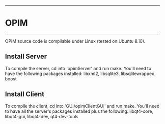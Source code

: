 ********
# OPIM
********

OPIM source code is compilable under Linux (tested on Ubuntu 8.10).

## Install Server

To compile the server, cd into 'opimServer' and run make.
You'll need to have the following packages installed:
libxml2, libsqlite3, libsqlitewrapped, boost

## Install Client

To compile the client, cd into 'GUI/opimClientGUI' and run make.
You'll need to have all the server's packages installed plus the following:
libqt4-core, libqt4-gui, libqt4-dev, qt4-dev-tools
